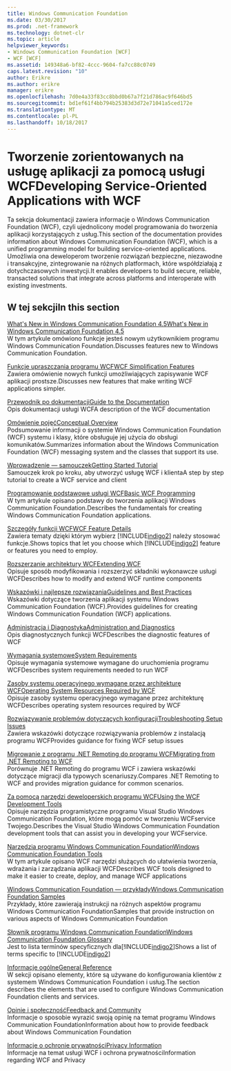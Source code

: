 ```yaml
---
title: Windows Communication Foundation
ms.date: 03/30/2017
ms.prod: .net-framework
ms.technology: dotnet-clr
ms.topic: article
helpviewer_keywords:
- Windows Communication Foundation [WCF]
- WCF [WCF]
ms.assetid: 149348a6-bf82-4ccc-9604-fa7cc88c0749
caps.latest.revision: "10"
author: Erikre
ms.author: erikre
manager: erikre
ms.openlocfilehash: 7d0e4a33f83cc8bbd0b67a7f21d786ac9f646bd5
ms.sourcegitcommit: bd1ef61f4bb794b25383d3d72e71041a5ced172e
ms.translationtype: MT
ms.contentlocale: pl-PL
ms.lasthandoff: 10/18/2017
---
```

# <a name="developing-service-oriented-applications-with-wcf"></a><span data-ttu-id="9bc2f-102">Tworzenie zorientowanych na usługę aplikacji za pomocą usługi WCF</span><span class="sxs-lookup"><span data-stu-id="9bc2f-102">Developing Service-Oriented Applications with WCF</span></span>
<span data-ttu-id="9bc2f-103">Ta sekcja dokumentacji zawiera informacje o Windows Communication Foundation (WCF), czyli ujednolicony model programowania do tworzenia aplikacji korzystających z usług.</span><span class="sxs-lookup"><span data-stu-id="9bc2f-103">This section of the documentation provides information about Windows Communication Foundation (WCF), which is a unified programming model for building service-oriented applications.</span></span> <span data-ttu-id="9bc2f-104">Umożliwia ona deweloperom tworzenie rozwiązań bezpieczne, niezawodne i transakcyjne, zintegrowanie na różnych platformach, które współdziałają z dotychczasowych inwestycji.</span><span class="sxs-lookup"><span data-stu-id="9bc2f-104">It enables developers to build secure, reliable, transacted solutions that integrate across platforms and interoperate with existing investments.</span></span>
 
## <a name="in-this-section"></a><span data-ttu-id="9bc2f-105">W tej sekcji</span><span class="sxs-lookup"><span data-stu-id="9bc2f-105">In this section</span></span>  
 [<span data-ttu-id="9bc2f-106">What's New in Windows Communication Foundation 4.5</span><span class="sxs-lookup"><span data-stu-id="9bc2f-106">What's New in Windows Communication Foundation 4.5</span></span>](../../../docs/framework/wcf/whats-new.md)  
 <span data-ttu-id="9bc2f-107">W tym artykule omówiono funkcje jesteś nowym użytkownikiem programu Windows Communication Foundation.</span><span class="sxs-lookup"><span data-stu-id="9bc2f-107">Discusses features new to Windows Communication Foundation.</span></span>  
  
 [<span data-ttu-id="9bc2f-108">Funkcje upraszczania programu WCF</span><span class="sxs-lookup"><span data-stu-id="9bc2f-108">WCF Simplification Features</span></span>](../../../docs/framework/wcf/wcf-simplification-features.md)  
 <span data-ttu-id="9bc2f-109">Zawiera omówienie nowych funkcji umożliwiających zapisywanie WCF aplikacji prostsze.</span><span class="sxs-lookup"><span data-stu-id="9bc2f-109">Discusses new features that make writing WCF applications simpler.</span></span>  
  
 [<span data-ttu-id="9bc2f-110">Przewodnik po dokumentacji</span><span class="sxs-lookup"><span data-stu-id="9bc2f-110">Guide to the Documentation</span></span>](../../../docs/framework/wcf/guide-to-the-documentation.md)  
 <span data-ttu-id="9bc2f-111">Opis dokumentacji usługi WCF</span><span class="sxs-lookup"><span data-stu-id="9bc2f-111">A description of the WCF documentation</span></span>  
  
 [<span data-ttu-id="9bc2f-112">Omówienie pojęć</span><span class="sxs-lookup"><span data-stu-id="9bc2f-112">Conceptual Overview</span></span>](../../../docs/framework/wcf/conceptual-overview.md)  
 <span data-ttu-id="9bc2f-113">Podsumowanie informacji o systemie Windows Communication Foundation (WCF) systemu i klasy, które obsługuje jej użycia do obsługi komunikatów.</span><span class="sxs-lookup"><span data-stu-id="9bc2f-113">Summarizes information about the Windows Communication Foundation (WCF) messaging system and the classes that support its use.</span></span>  
  
 [<span data-ttu-id="9bc2f-114">Wprowadzenie — samouczek</span><span class="sxs-lookup"><span data-stu-id="9bc2f-114">Getting Started Tutorial</span></span>](../../../docs/framework/wcf/getting-started-tutorial.md)  
 <span data-ttu-id="9bc2f-115">Samouczek krok po kroku, aby utworzyć usługę WCF i klienta</span><span class="sxs-lookup"><span data-stu-id="9bc2f-115">A step by step tutorial to create a WCF service and client</span></span>  
  
 [<span data-ttu-id="9bc2f-116">Programowanie podstawowe usługi WCF</span><span class="sxs-lookup"><span data-stu-id="9bc2f-116">Basic WCF Programming</span></span>](../../../docs/framework/wcf/basic-wcf-programming.md)  
 <span data-ttu-id="9bc2f-117">W tym artykule opisano podstawy do tworzenia aplikacji Windows Communication Foundation.</span><span class="sxs-lookup"><span data-stu-id="9bc2f-117">Describes the fundamentals for creating Windows Communication Foundation applications.</span></span>  
  
 [<span data-ttu-id="9bc2f-118">Szczegóły funkcji WCF</span><span class="sxs-lookup"><span data-stu-id="9bc2f-118">WCF Feature Details</span></span>](../../../docs/framework/wcf/feature-details/index.md)  
 <span data-ttu-id="9bc2f-119">Zawiera tematy dzięki którym wybierz [!INCLUDE[indigo2](../../../includes/indigo2-md.md)] należy stosować funkcje.</span><span class="sxs-lookup"><span data-stu-id="9bc2f-119">Shows topics that let you choose which [!INCLUDE[indigo2](../../../includes/indigo2-md.md)] feature or features you need to employ.</span></span>  
  
 [<span data-ttu-id="9bc2f-120">Rozszerzanie architektury WCF</span><span class="sxs-lookup"><span data-stu-id="9bc2f-120">Extending WCF</span></span>](../../../docs/framework/wcf/extending/extending-wcf.md)  
 <span data-ttu-id="9bc2f-121">Opisuje sposób modyfikowania i rozszerzyć składniki wykonawcze usługi WCF</span><span class="sxs-lookup"><span data-stu-id="9bc2f-121">Describes how to modify and extend WCF runtime components</span></span>  
  
 [<span data-ttu-id="9bc2f-122">Wskazówki i najlepsze rozwiązania</span><span class="sxs-lookup"><span data-stu-id="9bc2f-122">Guidelines and Best Practices</span></span>](../../../docs/framework/wcf/guidelines-and-best-practices.md)  
 <span data-ttu-id="9bc2f-123">Wskazówki dotyczące tworzenia aplikacji systemu Windows Communication Foundation (WCF).</span><span class="sxs-lookup"><span data-stu-id="9bc2f-123">Provides guidelines for creating Windows Communication Foundation (WCF) applications.</span></span>  
  
 [<span data-ttu-id="9bc2f-124">Administracja i Diagnostyka</span><span class="sxs-lookup"><span data-stu-id="9bc2f-124">Administration and Diagnostics</span></span>](../../../docs/framework/wcf/diagnostics/index.md)  
 <span data-ttu-id="9bc2f-125">Opis diagnostycznych funkcji WCF</span><span class="sxs-lookup"><span data-stu-id="9bc2f-125">Describes the diagnostic features of WCF</span></span>  
  
 [<span data-ttu-id="9bc2f-126">Wymagania systemowe</span><span class="sxs-lookup"><span data-stu-id="9bc2f-126">System Requirements</span></span>](../../../docs/framework/wcf/wcf-system-requirements.md)  
 <span data-ttu-id="9bc2f-127">Opisuje wymagania systemowe wymagane do uruchomienia programu WCF</span><span class="sxs-lookup"><span data-stu-id="9bc2f-127">Describes system requirements needed to run WCF</span></span>  
  
 [<span data-ttu-id="9bc2f-128">Zasoby systemu operacyjnego wymagane przez architekturę WCF</span><span class="sxs-lookup"><span data-stu-id="9bc2f-128">Operating System Resources Required by WCF</span></span>](../../../docs/framework/wcf/operating-system-resources-required-by-wcf.md)  
 <span data-ttu-id="9bc2f-129">Opisuje zasoby systemu operacyjnego wymagane przez architekturę WCF</span><span class="sxs-lookup"><span data-stu-id="9bc2f-129">Describes operating system resources required by WCF</span></span>  
  
 [<span data-ttu-id="9bc2f-130">Rozwiązywanie problemów dotyczących konfiguracji</span><span class="sxs-lookup"><span data-stu-id="9bc2f-130">Troubleshooting Setup Issues</span></span>](../../../docs/framework/wcf/troubleshooting-setup-issues.md)  
 <span data-ttu-id="9bc2f-131">Zawiera wskazówki dotyczące rozwiązywania problemów z instalacją programu WCF</span><span class="sxs-lookup"><span data-stu-id="9bc2f-131">Provides guidance for fixing WCF setup issues</span></span>  
  
 [<span data-ttu-id="9bc2f-132">Migrowanie z programu .NET Remoting do programu WCF</span><span class="sxs-lookup"><span data-stu-id="9bc2f-132">Migrating from .NET Remoting to WCF</span></span>](../../../docs/framework/wcf/migrating-from-net-remoting-to-wcf.md)  
 <span data-ttu-id="9bc2f-133">Porównuje .NET Remoting do programu WCF i zawiera wskazówki dotyczące migracji dla typowych scenariuszy.</span><span class="sxs-lookup"><span data-stu-id="9bc2f-133">Compares .NET Remoting to WCF and provides migration guidance for common scenarios.</span></span>  
  
 [<span data-ttu-id="9bc2f-134">Za pomocą narzędzi deweloperskich programu WCF</span><span class="sxs-lookup"><span data-stu-id="9bc2f-134">Using the WCF Development Tools</span></span>](../../../docs/framework/wcf/using-the-wcf-development-tools.md)  
 <span data-ttu-id="9bc2f-135">Opisuje narzędzia programistyczne programu Visual Studio Windows Communication Foundation, które mogą pomóc w tworzeniu WCFservice Twojego.</span><span class="sxs-lookup"><span data-stu-id="9bc2f-135">Describes the Visual Studio Windows Communication Foundation development tools that can assist you in developing your WCFservice.</span></span>  
  
 [<span data-ttu-id="9bc2f-136">Narzędzia programu Windows Communication Foundation</span><span class="sxs-lookup"><span data-stu-id="9bc2f-136">Windows Communication Foundation Tools</span></span>](../../../docs/framework/wcf/tools.md)  
 <span data-ttu-id="9bc2f-137">W tym artykule opisano WCF narzędzi służących do ułatwienia tworzenia, wdrażania i zarządzania aplikacji WCF</span><span class="sxs-lookup"><span data-stu-id="9bc2f-137">Describes WCF tools designed to make it easier to create, deploy, and manage WCF applications</span></span>  
  
 [<span data-ttu-id="9bc2f-138">Windows Communication Foundation — przykłady</span><span class="sxs-lookup"><span data-stu-id="9bc2f-138">Windows Communication Foundation Samples</span></span>](../../../docs/framework/wcf/samples/index.md)  
 <span data-ttu-id="9bc2f-139">Przykłady, które zawierają instrukcji na różnych aspektów programu Windows Communication Foundation</span><span class="sxs-lookup"><span data-stu-id="9bc2f-139">Samples that provide instruction on various aspects of Windows Communication Foundation</span></span>  
  
 [<span data-ttu-id="9bc2f-140">Słownik programu Windows Communication Foundation</span><span class="sxs-lookup"><span data-stu-id="9bc2f-140">Windows Communication Foundation Glossary</span></span>](../../../docs/framework/wcf/glossary.md)  
 <span data-ttu-id="9bc2f-141">Jest to lista terminów specyficznych dla[!INCLUDE[indigo2](../../../includes/indigo2-md.md)]</span><span class="sxs-lookup"><span data-stu-id="9bc2f-141">Shows a list of terms specific to [!INCLUDE[indigo2](../../../includes/indigo2-md.md)]</span></span>  
  
 [<span data-ttu-id="9bc2f-142">Informacje ogólne</span><span class="sxs-lookup"><span data-stu-id="9bc2f-142">General Reference</span></span>](../../../docs/framework/wcf/general-reference.md)  
 <span data-ttu-id="9bc2f-143">W sekcji opisano elementy, które są używane do konfigurowania klientów z systemem Windows Communication Foundation i usług.</span><span class="sxs-lookup"><span data-stu-id="9bc2f-143">The section describes the elements that are used to configure Windows Communication Foundation clients and services.</span></span>  
  
 [<span data-ttu-id="9bc2f-144">Opinie i społeczność</span><span class="sxs-lookup"><span data-stu-id="9bc2f-144">Feedback and Community</span></span>](../../../docs/framework/wcf/feedback-and-community.md)  
 <span data-ttu-id="9bc2f-145">Informacje o sposobie wyrazić swoją opinię na temat programu Windows Communication Foundation</span><span class="sxs-lookup"><span data-stu-id="9bc2f-145">Information about how to provide feedback about Windows Communication Foundation</span></span>  
  
 [<span data-ttu-id="9bc2f-146">Informacje o ochronie prywatności</span><span class="sxs-lookup"><span data-stu-id="9bc2f-146">Privacy Information</span></span>](../../../docs/framework/wcf/privacy-information.md)  
 <span data-ttu-id="9bc2f-147">Informacje na temat usługi WCF i ochrona prywatności</span><span class="sxs-lookup"><span data-stu-id="9bc2f-147">Information regarding WCF and Privacy</span></span>  
